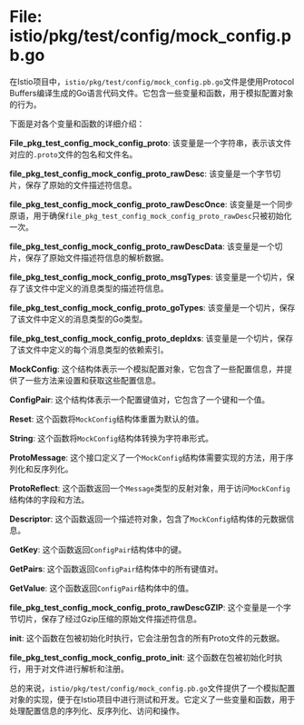 # File: istio/pkg/test/config/mock_config.pb.go

在Istio项目中，`istio/pkg/test/config/mock_config.pb.go`文件是使用Protocol Buffers编译生成的Go语言代码文件。它包含一些变量和函数，用于模拟配置对象的行为。

下面是对各个变量和函数的详细介绍：

**File_pkg_test_config_mock_config_proto**: 该变量是一个字符串，表示该文件对应的`.proto`文件的包名和文件名。

**file_pkg_test_config_mock_config_proto_rawDesc**: 该变量是一个字节切片，保存了原始的文件描述符信息。

**file_pkg_test_config_mock_config_proto_rawDescOnce**: 该变量是一个同步原语，用于确保`file_pkg_test_config_mock_config_proto_rawDesc`只被初始化一次。

**file_pkg_test_config_mock_config_proto_rawDescData**: 该变量是一个切片，保存了原始文件描述符信息的解析数据。

**file_pkg_test_config_mock_config_proto_msgTypes**: 该变量是一个切片，保存了该文件中定义的消息类型的描述符信息。

**file_pkg_test_config_mock_config_proto_goTypes**: 该变量是一个切片，保存了该文件中定义的消息类型的Go类型。

**file_pkg_test_config_mock_config_proto_depIdxs**: 该变量是一个切片，保存了该文件中定义的每个消息类型的依赖索引。

**MockConfig**: 这个结构体表示一个模拟配置对象，它包含了一些配置信息，并提供了一些方法来设置和获取这些配置信息。

**ConfigPair**: 这个结构体表示一个配置键值对，它包含了一个键和一个值。

**Reset**: 这个函数将`MockConfig`结构体重置为默认的值。

**String**: 这个函数将`MockConfig`结构体转换为字符串形式。

**ProtoMessage**: 这个接口定义了一个`MockConfig`结构体需要实现的方法，用于序列化和反序列化。

**ProtoReflect**: 这个函数返回一个`Message`类型的反射对象，用于访问`MockConfig`结构体的字段和方法。

**Descriptor**: 这个函数返回一个描述符对象，包含了`MockConfig`结构体的元数据信息。

**GetKey**: 这个函数返回`ConfigPair`结构体中的键。

**GetPairs**: 这个函数返回`ConfigPair`结构体中的所有键值对。

**GetValue**: 这个函数返回`ConfigPair`结构体中的值。

**file_pkg_test_config_mock_config_proto_rawDescGZIP**: 这个变量是一个字节切片，保存了经过Gzip压缩的原始文件描述符信息。

**init**: 这个函数在包被初始化时执行，它会注册包含的所有Proto文件的元数据。

**file_pkg_test_config_mock_config_proto_init**: 这个函数在包被初始化时执行，用于对文件进行解析和注册。

总的来说，`istio/pkg/test/config/mock_config.pb.go`文件提供了一个模拟配置对象的实现，便于在Istio项目中进行测试和开发。它定义了一些变量和函数，用于处理配置信息的序列化、反序列化、访问和操作。

